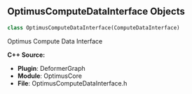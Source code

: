 ## OptimusComputeDataInterface Objects

```python
class OptimusComputeDataInterface(ComputeDataInterface)
```

Optimus Compute Data Interface

**C++ Source:**

- **Plugin**: DeformerGraph
- **Module**: OptimusCore
- **File**: OptimusComputeDataInterface.h

<a id="unreal.OptimusComponentSourceBinding"></a>